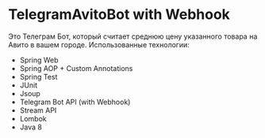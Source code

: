 # TelegramAvitoBot with Webhook
Это Телеграм Бот, который считает среднюю цену указанного товара на Авито в вашем городе.
Использованные технологии:
- Spring Web
- Spring AOP + Custom Annotations
- Spring Test
- JUnit
- Jsoup
- Telegram Bot API (with Webhook)
- Stream API
- Lombok
- Java 8
